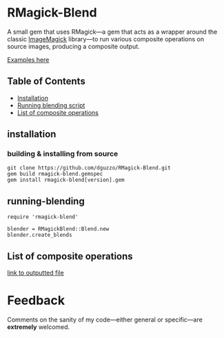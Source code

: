 # RMagick-Blend

A small gem that uses RMagick—a gem that acts as a wrapper around the classic [ImageMagick](http://www.imagemagick.org/) library—to run various composite operations on source images, producing a composite output.

[Examples here](http://www.flickr.com/photos/dominicotine/collections/72157633447005928/)

## Table of Contents
* [Installation](#installation)
* [Running blending script](#running-blending)
* [List of composite operations](#list-of-composite-operations)
   
## installation
### building & installing from source
	git clone https://github.com/dguzzo/RMagick-Blend.git
	gem build rmagick-blend.gemspec
	gem install rmagick-blend[version].gem
        
## running-blending
	require 'rmagick-blend'

	blender = RMagickBlend::Blend.new
	blender.create_blends
		
## List of composite operations
[link to outputted file](all_ops.txt)

# Feedback
Comments on the sanity of my code—either general or specific—are **extremely** welcomed.
